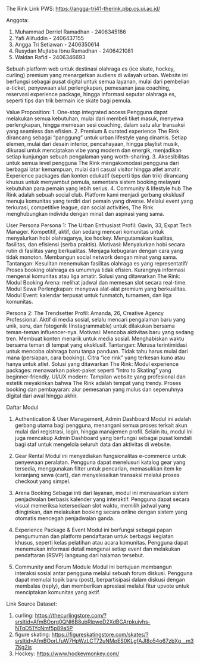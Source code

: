 ﻿The Rink
Link PWS: https://angga-tri41-therink.pbp.cs.ui.ac.id/

Anggota:
1. Muhammad Derriel Ramadhan - 2406345186
2. Yafi Alifuddin - 2406437155
3. Angga Tri Setiawan - 2406350614
4. Rusydan Mujtaba Ibnu Ramadhan - 2406421081
5. Waldan Rafid - 2406346693

Sebuah platform web untuk destinasi olahraga es (ice skate, hockey, curling) premium yang menargetkan audiens di wilayah urban. Website ini berfungsi sebagai pusat digital untuk semua layanan, mulai dari pembelian e-ticket, penyewaan alat perlengkapan, pemesanan jasa coaching, reservasi experience package, hingga informasi seputar olahraga es, seperti tips dan trik bermain ice skate bagi pemula.

Value Proposition:
    1. One-stop integrated access
        Pengguna dapat melakukan semua kebutuhan, mulai dari membeli tiket masuk, menyewa perlengkapan, hingga memesan sesi coaching, dalam satu alur transaksi yang seamless dan efisien.
    2. Premium & curated experience
        The Rink dirancang sebagai “panggung” untuk urban lifestyle yang dinamis. Setiap elemen, mulai dari desain interior, pencahayaan, hingga playlist musik, dikurasi untuk menciptakan vibe yang modern dan energik, menjadikan setiap kunjungan sebuah pengalaman yang worth-sharing.
    3. Aksesibilitas untuk semua level pengguna
        The Rink mengakomodasi pengguna dari berbagai latar kemampuan, mulai dari casual visitor hingga atlet amatir. Experience packages dan konten edukatif (seperti tips dan trik) dirancang khusus untuk menyambut pemula, sementara sistem booking melayani kebutuhan para pemain yang lebih serius.
    4. Community & lifestyle hub
        The Rink adalah sebuah social club. Platform kami menjadi gerbang eksklusif menuju komunitas yang terdiri dari pemain yang diverse. Melalui event yang terkurasi, competitive league, dan social activities, The Rink menghubungkan individu dengan minat dan aspirasi yang sama.



User Persona
Persona 1: The Urban Enthusiast
    Profil: 
        Gavin, 33, Expat Tech Manager. Kompetitif, aktif, dan sedang mencari komunitas untuk menyalurkan hobi olahraganya, ice hockey. Mengutamakan kualitas, fasilitas, dan efisiensi (serba praktis).
    Motivasi:
        Menyalurkan hobi secara rutin di fasilitas yang berkualitas.
        Menjaga kebugaran dengan cara yang tidak monoton.
        Membangun social network dengan minat yang sama.
    Tantangan:
        Kesulitan menemukan fasilitas olahraga es yang representatif/
        Proses booking olahraga es umumnya tidak efisien.
        Kurangnya informasi mengenai komunitas atau liga amatir.
    Solusi yang ditawarkan The Rink:
        Modul Booking Arena: melihat jadwal dan memesan slot secara real-time.
        Modul Sewa Perlengkapan: menyewa alat-alat premium yang berkualitas.
        Modul Event: kalendar terpusat untuk funmatch, turnamen, dan liga komunitas.

Persona 2: The Trendsetter
    Profil:
        Amanda, 26, Creative Agency Professional. Aktif di media sosial, selalu mencari pengalaman baru yang unik, seru, dan fotogenik (Instagrammable) untuk dilakukan bersama teman-teman influencer-nya.
    Motivasi:
        Mencoba aktivitas baru yang sedang tren.
        Membuat konten menarik untuk media sosial.
        Menghabiskan waktu bersama teman di tempat yang eksklusif.
    Tantangan:
        Merasa terintimidasi untuk mencoba olahraga baru tanpa panduan.
        Tidak tahu harus mulai dari mana (persiapan, cara booking).
        Citra “ice rink” yang terkesan kuno atau hanya untuk atlet.
    Solusi yang ditawarkan The Rink:
        Modul experience packages: menawarkan paket-paket seperti “Intro to Skating” yang beginner-friendly.
        UI/UX modern: Tampilan website yang profesional dan estetik meyakinkan bahwa The Rink adalah tempat yang trendy.
        Proses booking dan pembayaran: alur pemesanan yang mulus dan sepenuhnya digital dari awal hingga akhir.

Daftar Modul
1. Authentication & User Management, Admin Dashboard
Modul ini adalah gerbang utama bagi pengguna, menangani semua proses terkait akun mulai dari registrasi, login, hingga manajemen profil. Selain itu, modul ini juga mencakup Admin Dashboard yang berfungsi sebagai pusat kendali bagi staf untuk mengelola seluruh data dan aktivitas di website.


2. Gear Rental
Modul ini menyediakan fungsionalitas e-commerce untuk penyewaan peralatan. Pengguna dapat menelusuri katalog gear yang tersedia, menggunakan filter untuk pencarian, memasukkan item ke keranjang sewa (cart), dan menyelesaikan transaksi melalui proses checkout yang simpel.

3. Arena Booking
Sebagai inti dari layanan, modul ini menawarkan sistem penjadwalan berbasis kalender yang interaktif. Pengguna dapat secara visual memeriksa ketersediaan slot waktu, memilih jadwal yang diinginkan, dan melakukan booking secara online dengan sistem yang otomatis mencegah penjadwalan ganda.

4. Experience Package & Event
Modul ini berfungsi sebagai papan pengumuman dan platform pendaftaran untuk berbagai kegiatan khusus, seperti kelas pelatihan atau acara komunitas. Pengguna dapat menemukan informasi detail mengenai setiap event dan melakukan pendaftaran (RSVP) langsung dari halaman tersebut.

5. Community and Forum Module
Modul ini bertujuan membangun interaksi sosial antar pengguna melalui sebuah forum diskusi. Pengguna dapat memulai topik baru (post), berpartisipasi dalam diskusi dengan membalas (reply), dan memberikan apresiasi melalui fitur upvote untuk menciptakan komunitas yang aktif.

Link Source Dataset:
1. curling: https://thecurlingstore.com/?srsltid=AfmBOorg0QNl6B8ubRlpweD2XdBGArpkuivhs-NTqD51YcNmf5p89a5P
2. figure skating: https://figureskatingstore.com/skates/?srsltid=AfmBOorLfuW7HpWzLCT72uNMpES0KLgfAJI8o54o67zbXg__m37Kg2is
3. Hockey: https://www.hockeymonkey.com/



